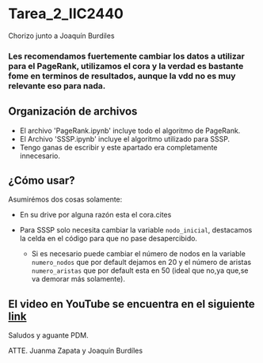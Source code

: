 # Tarea_2_IIC2440
Chorizo junto a Joaquín Burdiles

### Les recomendamos fuertemente cambiar los datos a utilizar para el PageRank, utilizamos el cora y la verdad es bastante fome en terminos de resultados, aunque la vdd no es muy relevante eso para nada.

## Organización de archivos

- El archivo 'PageRank.ipynb' incluye todo el algoritmo de PageRank.
- El Archivo 'SSSP.ipynb' incluye el algoritmo utilizado para SSSP.
- Tengo ganas de escribir y este apartado era completamente innecesario.

## ¿Cómo usar?

Asumirémos dos cosas solamente:

- En su drive por alguna razón esta el cora.cites

- Para SSSP solo necesita cambiar la variable `nodo_inicial`, destacamos la celda en el código para que no pase desapercibido.

    - Si es necesario puede cambiar el número de nodos en la variable `numero_nodos` que por default dejamos en 20 y el número de aristas `numero_aristas` que por default esta en 50 (ideal que no,ya que,se va demorar más solamente).


## El video en YouTube se encuentra en el siguiente [link](https://www.youtube.com/watch?v=4elLYJL8oFQ)

Saludos y aguante PDM.

ATTE. Juanma Zapata y Joaquín Burdíles
